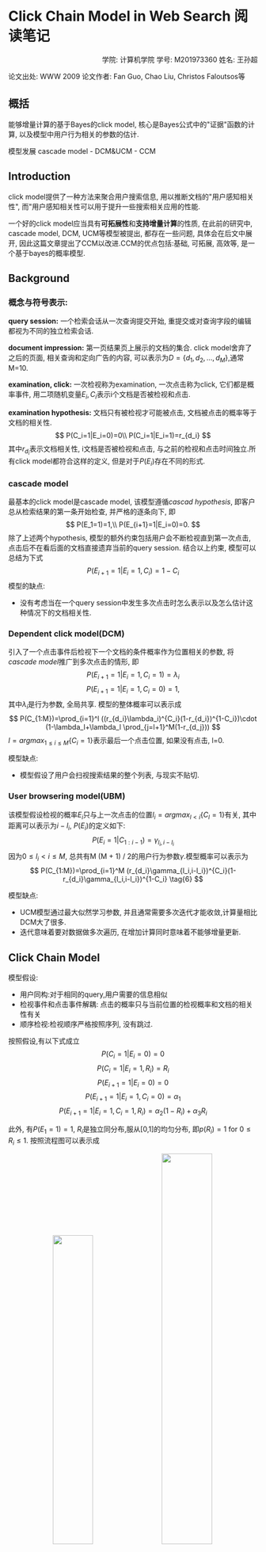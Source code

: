 # Click Chain Model in Web Search 阅读笔记
<div align="right">
学院:  计算机学院   学号:   M201973360      姓名:   王孙超
</div>

论文出处: WWW 2009
论文作者: Fan Guo, Chao Liu, Christos Faloutsos等



## 概括
能够增量计算的基于Bayes的click model, 核心是Bayes公式中的"证据"函数的计算, 以及模型中用户行为相关的参数的估计.

模型发展 cascade model - DCM&UCM - CCM
## Introduction
click model提供了一种方法来聚合用户搜索信息, 用以推断文档的"用户感知相关性", 而"用户感知相关性可以用于提升一些搜索相关应用的性能.

一个好的click model应当具有**可拓展性**和**支持增量计算**的性质, 在此前的研究中, cascade model, DCM, UCM等模型被提出, 都存在一些问题, 具体会在后文中展开, 因此这篇文章提出了CCM以改进.CCM的优点包括:基础, 可拓展, 高效等, 是一个基于bayes的概率模型.

## Background
### 概念与符号表示:
**query session:** 一个检索会话从一次查询提交开始, 重提交或对查询字段的编辑都视为不同的独立检索会话.

**document impression:** 第一页结果页上展示的文档的集合. click model舍弃了之后的页面, 相关查询和定向广告的内容, 可以表示为$D=\{d_1, d_2, \dots ,d_M\}$,通常M=10.

**examination, click:** 一次检视称为examination, 一次点击称为click, 它们都是概率事件, 用二项随机变量$E_i, C_i$表示i个文档是否被检视和点击.

**examination hypothesis:** 文档只有被检视才可能被点击, 文档被点击的概率等于文档的相关性.
$$
P(C_i=1|E_i=0)=0\\
P(C_i=1|E_i=1)=r_{d_i}
$$
其中$r_{d_i}$表示文档相关性, i文档是否被检视和点击, 与之前的检视和点击时间独立.所有click model都符合这样的定义, 但是对于$P(E_i)$存在不同的形式.

### cascade model
最基本的click model是cascade model, 该模型遵循*cascad hypothesis*, 即客户总从检索结果的第一条开始检查, 并严格的逐条向下, 即
$$
P(E_1=1)=1,\\
P(E_{i+1}=1|E_i=0)=0.
$$
除了上述两个hypothesis, 模型的额外约束包括用户会不断检视直到第一次点击,点击后不在看后面的文档直接遗弃当前的query session. 结合以上约束, 模型可以总结为下式
$$
P(E_{i+1}=1|E_i=1,C_i)=1-C_i \tag{1}
$$
模型的缺点:
- 没有考虑当在一个query session中发生多次点击时怎么表示以及怎么估计这种情况下的文档相关性.

### Dependent click model(DCM)
引入了一个点击事件后检视下一个文档的条件概率作为位置相关的参数, 将*cascade model*推广到多次点击的情形, 即
$$
P(E_{i+1}=1|E_i=1, C_i=1)=\lambda_i \tag{2}
$$
$$
P(E_{i+1}=1|E_i=1, C_i=0)=1, \tag{3}
$$
其中$\lambda_i$是行为参数, 全局共享. 模型的整体概率可以表示成
$$
P(C_{1:M})=\prod_{i=1}^l ((r_{d_i}\lambda_i)^{C_i}(1-r_{d_i})^{1-C_i})\cdot (1-\lambda_l+\lambda_l \prod_{j=l+1}^M(1-r_{d_j}))
$$
$l=argmax_{1\leq i\leq M}\{C_i=1\}$表示最后一个点击位置, 如果没有点击, l=0.

模型缺点:
- 模型假设了用户会扫视搜索结果的整个列表, 与现实不贴切.

### User browsering model(UBM)
该模型假设检视的概率$E_i$只与上一次点击的位置$l_i=argmax_{l<i}\{C_l=1\}$有关, 其中距离可以表示为$i-l_i$, $P(E_i)$的定义如下:
$$
P(E_i=1|C_{1:i-1})=\gamma_{l_i,i-l_i} \tag{5}
$$
因为$0 \leq l_i < i \leq M$, 总共有M (M + 1) / 2的用户行为参数$\gamma$.模型概率可以表示为
$$
P(C_{1:M})=\prod_{i=1}^M (r_{d_i}\gamma_{l_i,i-l_i})^{C_i}(1-r_{d_i}\gamma_{l_i,i-l_i})^{1-C_i} \tag{6}
$$

模型缺点:
- UCM模型通过最大似然学习参数, 并且通常需要多次迭代才能收敛,计算量相比DCM大了很多.
- 迭代意味着要对数据做多次遍历, 在增加计算同时意味着不能够增量更新.

## Click Chain Model
模型假设:
- 用户同构:对于相同的query,用户需要的信息相似
- 检视事件和点击事件解耦: 点击的概率只与当前位置的检视概率和文档的相关性有关
- 顺序检视:检视顺序严格按照序列, 没有跳过.

按照假设,有以下式成立
$$
P(C_i=1|E_i=0)=0 \tag{7}
$$
$$
P(C_i=1|E_i=1, R_i)=R_i \tag{8}
$$
$$
P(E_{i+1}=1|E_{i}=0)=0 \tag{9}
$$
$$
P(E_{i+1}=1|E_i=1,C_i=0)=\alpha_1 \tag{10}
$$
$$
P(E_{i+1}=1|E_i=1,C_i=1, R_i) = \alpha_2(1-R_i) + \alpha_3R_i \tag{11}
$$

此外, 有$P(E_1=1)=1$, $R_i$是独立同分布,服从[0,1]的均匀分布, 即$p(R_i)=1 \text{ for }0 \leq R_i \leq 1$.
按照流程图可以表示成

<div align="center">
<img src="../pictures/papers/2009WWW-CCM/CCM1.png" width=40%>
&nbsp;&nbsp;
<img src="../pictures/papers/2009WWW-CCM/CCM2_graph_representation.png" width=45%>

figure 2&emsp;&emsp;&emsp;&emsp;&emsp;&emsp;&emsp;&emsp;&emsp;&emsp;&emsp;&emsp;&emsp;&emsp;&emsp;&emsp;&emsp;&emsp;&emsp;&emsp;&emsp;figure 3
</div>

相比其他click model区别: 通过一个合适的Bayes推断来预测文档相关性的后验分布. 文档相关性$R_i$是0-1的随机变量, 模型的训练包括得到$R_i$的后验分布和估计用户行为相关的参数$\alpha$.

## Algorithm
符号表述:
- $C^{1:U}$:对于同一个query的U个query session
- $P(R_i|C^{1:U})$: 待求后验概率

单个query session的概率可以直接按照figure2计算, 但是因为**随机变量值全局共享**, 多个session时可能形成环, 第一个能想到的办法是通过迭代解决, 但是文章提供的算法给出了另一种近似, 即给定$R_i$将session中点击事件看做条件独立的随机变量,
$$
p(R_i|C^{1:U})\approx (constant) \times p(R_i)\prod_{u=1}^{U} P(C^u|R_i) \tag{12}
$$

如果能计算出$P(C^u|R_i)$,则可以按照计算出一个关于$R_i$的常数的后验概率, $P(C^u|R_i)$的计算可以归纳为5种情况,其中l是最后一次点击事件的位置

<div align="center">
<img src="../pictures/papers/2009WWW-CCM/CCM3.png" width=70%><br>
figure 4
</div>

### 条件概率的计算

按照CCM的定义, 首先能够有以下几条性质,能够有效简化:
1. 对某一j, 若$C_j=1$, 有$\forall i\leq j, E_i=1$
2. 对某一j, 若$E_j=0$, 有$\forall i \geq j, E_i=0,C_i=0$
3. 若$E_i=1, C_i=0$, 则$P(E_{i+1}|E_i, C_i, R_i)=\alpha_1^{E_{i+1}}(1-\alpha_1)^{1-E_{i+1}}$, 与$R_i$无关.

Case1: $i < l, C_i=0$:

性质1,3得, $P(E_{i+1}=1|E_i=1, C_i=0,R_i)=\alpha_1$, 与$R_i$无关, 则关于$R_i$的常数都可以忽略.
$$
P(C|R_i)\propto P(C_i=0|E_i=1,R_i)=1-R_i \tag{13}
$$

Case2:
根据性质1, $E_i=1,E_{i+1}=1$, $R_i$的Markov blanket包括$C_i,E_i,E_{i+1}$

> Markov blanket 马尔科夫毯,将随机变量的集合U分成A, B和随机变量X三个部分, 如果给定A, 变量X和B集独立, 则称A为Markov blanket. 就是X只与集合A中的随机变量相关.

$$
P(C|R_i)\propto P(C_i=1|E_i=1,R_i)P(E_{i+1}=1|E_i=1,C_i=1,R_i) \propto R_i(1-(1-\alpha_3/\alpha_2)R_i) \tag{14}
$$

Case3:

根据性质1, $R_i$的Markov blanket不包含i以前的环境变量, 因此大于i的变量可以被加和到一起.
<div align="center">
<img src="../pictures/papers/2009WWW-CCM/CCM4.png" width=50%>
</div>

case4和case5需要对当前位置i后的所有随机变量加和, 同时它们和与最后一次点击的位置的距离相关, 因此总共分别有最多(M-1)和M个独立的结果, 5种情况的结果总数为1+1+1+M-1+M=2M+2.所有的条件概率可以表示为$R_i^{C_i}(1-\beta_jR_i)$的形式,其中$\beta_j$是依赖用户行为参数$\alpha$的case相关参数, 也就上是上面5种. 因此总共需要统计2M+2+1($R_i$的独立因子)的值, 就可以计算未归一化的后验分布. 算法如下:
<div align="center">
<img src="../pictures/papers/2009WWW-CCM/algo1.png" width=50%>
</div>

按照算法计算出$\beta, P$, 文档的后验概率可以写作

$$
\tilde{p}_{R_d} \propto r^{P_{d,2} + P_{d,3}} \prod_{m=1}^{2M+2}(1-\beta_mr)^{P_{d,m}} \tag{16}
$$

### 后验概率数值积分
利用积分中点法则离散化r后, 对后验概率可以按照下式积分
$$
\int 0^1 r^j\tilde{p}(r)dr \approx \frac{1}{B} \sum_{b=1}^{B} r_b^{P_{d,2}+P_{d,3}+j} \prod_{m=1}^{2M+1}(1+\beta_{mr_b})^{P_{d,m}} \tag{16}
$$

数值积分过程写成算法如下:
<div align="center">
<img src="../pictures/papers/2009WWW-CCM/algo2.png" width=50%>
</div>

为了避免精度问题, 通常会将连乘变为log进行计算. 通常,对于后验概率点的估计$E_{p(r)}[f(r)]$, 可以简单用$f(r_b)$代替$r_b^j$, 饼子啊结果中除以一个归一化常数c.

### 参数估计
对于单个query session,$p(C|\alpha)$可以通过对$R_i$和$E_i$积分得到, 计算过程与(15)式类似,再将不同的query session进行累加,得到对数似然函数
$$
l(\alpha)=N1log\alpha_1+N2log\alpha_4+N_3log (6-3\alpha_1-\alpha_4)\\+N_5log(1-\alpha_1)-(N_3+N_5)log(2-\alpha_1)-N_1log2-(N_2+N_3)log6 \tag{17}
$$
其中$\alpha_4=\alpha_2+2\alpha_3$, $N_i$是文档落入到第i个case的次数, 对是上式求最大似然得到
$$
\alpha_1=\frac{3N_1+N_2+N_5-\sqrt{(3N_1+N_2+N_5)^2-8N_1(N_1+N_2)}}{2(N_1+N_2)}\\
\alpha_4=\frac{3N_2(2-\alpha_1)}{N_2+N_3}
$$
上式说明, $\alpha_2, \alpha_3$的选择,可以调整, 可以根据模型应用调整$\alpha_2/\alpha_3$.

### 增量更新
当新的数据进来时, 使用algo1对P中的计数进行更新,如果必要的话,可以继续对后验相关性的估计进行更新.

## 实验与总结部分
文章在实验部分, 选择了商业搜索引擎上的880万条query session作为数据集, 对CCM,UBM, DCM进行测试并对比, 在采用的一系列准则上, CCM都比其他的模型表现更好.

文章的总体思路就是使用bayes的模型来对检索会话进行建模, 文档有自己的先验的相关性, 然后根据在会话中的位置和被点击情况, 会产生一些证据来强化或削弱该相关性, 这些证据的计算通过一些假设保证了局部相关性, 因此能够加速计算和增量计算.

比较不好理解的部分在最后参数估计的部分, 但是尽管操作复杂, 归结到操作层面还是比较简洁的.